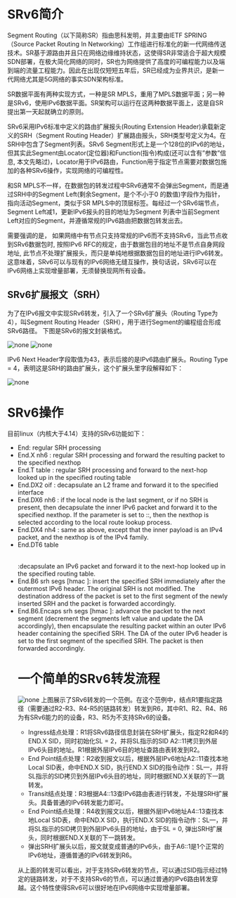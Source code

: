 # SRv6简介

Segment Routing（以下简称SR）指由思科发明，并主要由IETF SPRING（Source Packet Routing In Networking）工作组进行标准化的新一代网络传送技术。SR基于源路由并且只在网络边缘维持状态，这使得SR非常适合于超大规模SDN部署，在极大简化网络的同时，SR也为网络提供了高度的可编程能力以及端到端的流量工程能力。因此在出现仅短短五年后，SR已经成为业界共识，是新一代网络尤其是5G网络的事实SDN架构标准。

SR数据平面有两种实现方式，一种是SR MPLS，重用了MPLS数据平面；另一种是SRv6，使用IPv6数据平面。SR架构可以运行在这两种数据平面上，这是自SR提出第一天起就确立的原则。

SRv6采用IPv6标准中定义的路由扩展报头(Routing Extension Header)承载新定义的SRH（Segment Routing Header）扩展路由报头，SRH类型号定义为4。在SRH中包含了Segment列表。SRv6 Segment形式上是一个128位的IPv6的地址，但其实此Segment由Locator(定位器)和Function(指令)构成(还可以含有”参数”信息, 本文先略过)，Locator用于IPv6路由，Function用于指定节点需要对数据包施加的各种SRv6操作，实现网络的可编程性。

和SR MPLS不一样，在数据包的转发过程中SRv6通常不会弹出Segment，而是通过SRH中的Segment Left(剩余Segment，是个不小于0 的数值)字段作为指针，指向活动Segment，类似于SR MPLS中的顶层标签。每经过一个SRv6端节点，Segment Left减1，更新IPv6报头的目的地址为Segment 列表中当前Segment Left对应的Segment，并遵循常规的IPv6路由把数据包转发出去。

需要强调的是， 如果网络中有节点只支持常规的IPv6而不支持SRv6，当此节点收到SRv6数据包时, 按照IPv6 RFC的规定，由于数据包目的地址不是节点自身网段地址, 此节点不处理扩展报头，而只是单纯地根据数据包目的地址进行IPv6转发。这意味着，SRv6可以与现有的IPv6网络无缝互操作，换句话说，SRv6可以在IPv6网络上实现增量部署，无须替换现网所有设备。

## SRv6扩展报文（SRH）

为了在IPv6报文中实现SRv6转发，引入了一个SRv6扩展头（Routing Type为4），叫Segment Routing Header（SRH），用于进行Segment的编程组合形成SRv6路径。
下图是SRv6的报文封装格式。

![none](https://github.com/nokia-t1zhou/segment-routing-step-by-step/blob/master/SRv6%20introduction/ipv6_header.png)
![none](https://github.com/nokia-t1zhou/segment-routing-step-by-step/blob/master/SRv6%20introduction/SRH_1.png)

IPv6 Next Header字段取值为43，表示后接的是IPv6路由扩展头。Routing Type = 4，表明这是SRH的路由扩展头，这个扩展头里字段解释如下：

![none](https://github.com/nokia-t1zhou/segment-routing-step-by-step/blob/master/SRv6%20introduction/SRH_fileds.JPG)

# SRv6操作

目前linux（内核大于4.14）支持的SRv6功能如下：
- End: regular SRH processing
- End.X nh6 <nexthop>: regular SRH processing and forward the resulting packet to the specified nexthop
- End.T table <table>: regular SRH processing and forward to the next-hop looked up in the specified routing table
- End.DX2 oif <interface>: decapsulate an L2 frame and forward it to the specified interface
- End.DX6 nh6 <nexthop>: if the local node is the last segment, or if no SRH is present, then decapsulate the inner IPv6 packet and forward it to the specified nexthop. If the parameter is set to ::, then the nexthop is selected according to the local route lookup process.
- End.DX4 nh4 <nexthop>: same as above, except that the inner payload is an IPv4 packet, and the nexthop is of the IPv4 family.
- End.DT6 table <table>:decapsulate an IPv6 packet and forward it to the next-hop looked up in the specified routing table.
- End.B6 srh segs <segments> [hmac <keyid>]: insert the specified SRH immediately after the outermost IPv6 header. The original SRH is not modified. The destination address of the packet is set to the first segment of the newly inserted SRH and the packet is forwarded accordingly.
- End.B6.Encaps srh segs <segments> [hmac <keyid>]: advance the packet to the next segment (decrement the segments left value and update the DA accordingly), then encapsulate the resulting packet within an outer IPv6 header containing the specified SRH. The DA of the outer IPv6 header is set to the first segment of the specified SRH. The packet is then forwarded accordingly.

# 一个简单的SRv6转发流程

![none](https://github.com/nokia-t1zhou/segment-routing-step-by-step/blob/master/SRv6%20introduction/follow.png)
上图展示了SRv6转发的一个范例。在这个范例中，结点R1要指定路径（需要通过R2-R3、R4-R5的链路转发）转发到R6，其中R1、R2、R4、R6为有SRv6能力的的设备，R3、R5为不支持SRv6的设备。

- Ingress结点处理：R1将SRv6路径信息封装在SRH扩展头，指定R2和R4的END.X SID，同时初始化SL = 2，并将SL指示的SID A2::11拷贝到外层IPv6头目的地址。R1根据外层IPv6目的地址查路由表转发到R2。
- End Point结点处理：R2收到报文以后，根据外层IPv6地址A2::11查找本地Local SID表，命中END.X SID，执行END.X SID的指令动作：SL—，并将SL指示的SID拷贝到外层IPv6头目的地址，同时根据END.X关联的下一跳转发。
- Transit结点处理：R3根据A4::13查IPv6路由表进行转发，不处理SRH扩展头。具备普通的IPv6转发能力即可。
- End Point结点处理：R4收到报文以后，根据外层IPv6地址A4::13查找本地Local SID表，命中END.X SID，执行END.X SID的指令动作：SL—，并将SL指示的SID拷贝到外层IPv6头目的地址，由于SL = 0, 弹出SRH扩展头，同时根据END.X关联的下一跳转发。
- 弹出SRH扩展头以后，报文就变成普通的IPv6头，由于A6::1是1个正常的IPv6地址，遵循普通的IPv6转发到R6。

从上面的转发可以看出，对于支持SRv6转发的节点，可以通过SID指示经过特定的链路转发，对于不支持SRv6的节点，可以通过普通的IPv6路由转发穿越。这个特性使得SRv6可以很好地在IPv6网络中实现增量部署。

